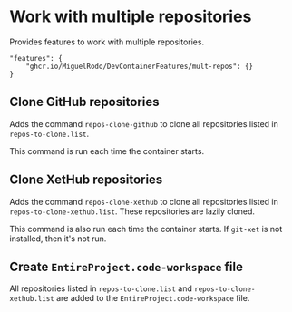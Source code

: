 
# Work with multiple repositories

Provides features to work with multiple repositories.

```jsonc
"features": {
    "ghcr.io/MiguelRodo/DevContainerFeatures/mult-repos": {}
}
```

## Clone GitHub repositories

Adds the command `repos-clone-github` to clone all repositories listed in `repos-to-clone.list`.

This command is run each time the container starts.

## Clone XetHub repositories

Adds the command `repos-clone-xethub` to clone all repositories listed in `repos-to-clone-xethub.list`.
These repositories are lazily cloned.

This command is also run each time the container starts.
If `git-xet` is not installed, then it's not run.

## Create `EntireProject.code-workspace` file

All repositories listed in `repos-to-clone.list` and `repos-to-clone-xethub.list` are added to the `EntireProject.code-workspace` file.


